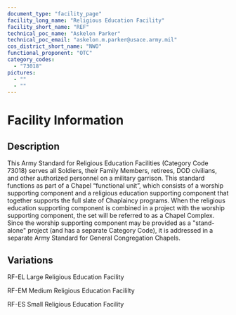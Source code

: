 ```yaml
---
document_type: "facility_page"
facility_long_name: "Religious Education Facility"
facility_short_name: "REF"
technical_poc_name: "Askelon Parker"
technical_poc_email: "askelon.m.parker@usace.army.mil"
cos_district_short_name: "NWO"
functional_proponent: "OTC"
category_codes:
  - "73018"
pictures:
  - ""
  - ""
---
```


# Facility Information

## Description

This Army Standard for Religious Education Facilities (Category Code 73018) serves all Soldiers, their Family Members, retirees, DOD civilians, and other authorized personnel on a military garrison. This standard functions as part of a Chapel “functional unit”, which consists of a worship supporting component and a religious education supporting component that together supports the full slate of Chaplaincy programs. When the religious education supporting component is combined in a project with the worship supporting component, the set will be referred to as a Chapel Complex. Since the worship supporting component may be provided as a "stand-alone" project (and has a separate Category Code), it is addressed in a separate Army Standard for General Congregation Chapels.

## Variations

RF-EL Large Religious Education Facility

RF-EM Medium Religious Education Facililty

RF-ES Small Religious Education Facility
